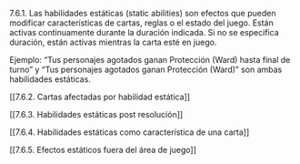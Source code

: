 7.6.1. Las habilidades estáticas (static abilities) son efectos que pueden modificar características de cartas, reglas o el estado del juego. Están activas continuamente durante la duración indicada. Si no se especifica duración, están activas mientras la carta esté en juego.

Ejemplo: “Tus personajes agotados ganan Protección (Ward) hasta final de turno” y “Tus personajes agotados ganan Protección (Ward)” son ambas habilidades estáticas.

[[7.6.2. Cartas afectadas por habilidad estática]]

[[7.6.3. Habilidades estáticas post resolución]]

[[7.6.4. Habilidades estáticas como característica de una carta]]

[[7.6.5. Efectos estáticos fuera del área de juego]]


